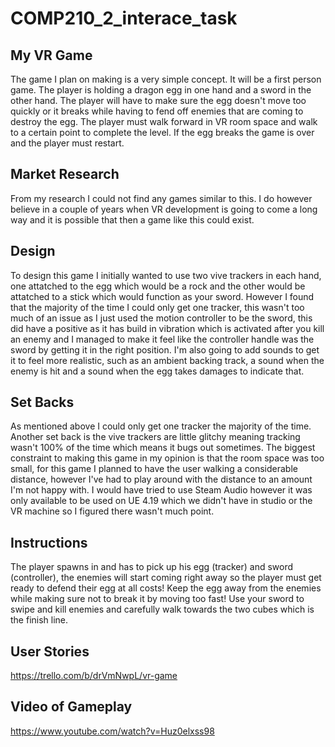 # COMP210_2_interace_task
## My VR Game
The game I plan on making is a very simple concept. It will be a first person game. The player is holding a dragon egg in one hand and a sword in the other hand. The player will have to make sure the egg doesn't move too quickly or it breaks while having to fend off enemies that are coming to destroy the egg. The player must walk forward in VR room space and walk to a certain point to complete the level. If the egg breaks the game is over and the player must restart.
## Market Research
From my research I could not find any games similar to this. I do however believe in a couple of years when VR development is going to come a long way and it is possible that then a game like this could exist.
## Design
To design this game I initially wanted to use two vive trackers in each hand, one attatched to the egg which would be a rock and the other would be attatched to a stick which would function as your sword. However I found that the majority of the time I could only get one tracker, this wasn't too much of an issue as I just used the motion controller to be the sword, this did have a positive as it has build in vibration which is activated after you kill an enemy and I managed to make it feel like the controller handle was the sword by getting it in the right position. I'm also going to add sounds to get it to feel more realistic, such as an ambient backing track, a sound when the enemy is hit and a sound when the egg takes damages to indicate that.
## Set Backs
As mentioned above I could only get one tracker the majority of the time. Another set back is the vive trackers are little glitchy meaning tracking wasn't 100% of the time which means it bugs out sometimes. The biggest constraint to making this game in my opinion is that the room space was too small, for this game I planned to have the user walking a considerable distance, however I've had to play around with the distance to an amount I'm not happy with. I would have tried to use Steam Audio however it was only available to be used on UE 4.19 which we didn't have in studio or the VR machine so I figured there wasn't much point.
## Instructions
The player spawns in and has to pick up his egg (tracker) and sword (controller), the enemies will start coming right away so the player must get ready to defend their egg at all costs! Keep the egg away from the enemies while making sure not to break it by moving too fast! Use your sword to swipe and kill enemies and carefully walk towards the two cubes which is the finish line.
## User Stories
https://trello.com/b/drVmNwpL/vr-game
## Video of Gameplay
https://www.youtube.com/watch?v=Huz0elxss98
